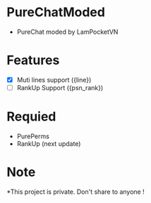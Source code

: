 # PureChatModed
 * PureChat moded by LamPocketVN
# Features
 - [X] Muti lines support ({line})
 - [ ] RankUp Support ({psn_rank})
# Requied
 * PurePerms
 * RankUp (next update)
# Note
 *This project is private. Don't share to anyone !
